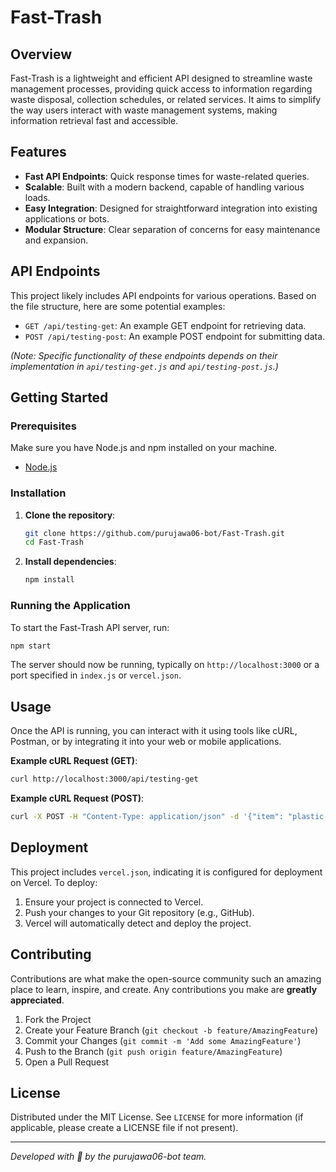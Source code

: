 # Fast-Trash

## Overview
Fast-Trash is a lightweight and efficient API designed to streamline waste management processes, providing quick access to information regarding waste disposal, collection schedules, or related services. It aims to simplify the way users interact with waste management systems, making information retrieval fast and accessible.

## Features
- **Fast API Endpoints**: Quick response times for waste-related queries.
- **Scalable**: Built with a modern backend, capable of handling various loads.
- **Easy Integration**: Designed for straightforward integration into existing applications or bots.
- **Modular Structure**: Clear separation of concerns for easy maintenance and expansion.

## API Endpoints
This project likely includes API endpoints for various operations. Based on the file structure, here are some potential examples:

- `GET /api/testing-get`: An example GET endpoint for retrieving data.
- `POST /api/testing-post`: An example POST endpoint for submitting data.

*(Note: Specific functionality of these endpoints depends on their implementation in `api/testing-get.js` and `api/testing-post.js`.)*

## Getting Started

### Prerequisites
Make sure you have Node.js and npm installed on your machine.
- [Node.js](https://nodejs.org/)

### Installation
1.  **Clone the repository**:
    ```bash
    git clone https://github.com/purujawa06-bot/Fast-Trash.git
    cd Fast-Trash
    ```

2.  **Install dependencies**:
    ```bash
    npm install
    ```

### Running the Application
To start the Fast-Trash API server, run:

```bash
npm start
```

The server should now be running, typically on `http://localhost:3000` or a port specified in `index.js` or `vercel.json`.

## Usage
Once the API is running, you can interact with it using tools like cURL, Postman, or by integrating it into your web or mobile applications.

**Example cURL Request (GET)**:
```bash
curl http://localhost:3000/api/testing-get
```

**Example cURL Request (POST)**:
```bash
curl -X POST -H "Content-Type: application/json" -d '{"item": "plastic bottle"}' http://localhost:3000/api/testing-post
```

## Deployment
This project includes `vercel.json`, indicating it is configured for deployment on Vercel. To deploy:

1.  Ensure your project is connected to Vercel.
2.  Push your changes to your Git repository (e.g., GitHub).
3.  Vercel will automatically detect and deploy the project.

## Contributing
Contributions are what make the open-source community such an amazing place to learn, inspire, and create. Any contributions you make are **greatly appreciated**.

1.  Fork the Project
2.  Create your Feature Branch (`git checkout -b feature/AmazingFeature`)
3.  Commit your Changes (`git commit -m 'Add some AmazingFeature'`)
4.  Push to the Branch (`git push origin feature/AmazingFeature`)
5.  Open a Pull Request

## License
Distributed under the MIT License. See `LICENSE` for more information (if applicable, please create a LICENSE file if not present).

---
*Developed with 💖 by the purujawa06-bot team.*